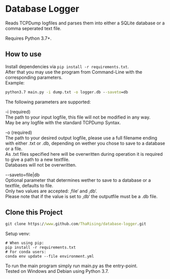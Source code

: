 # Database Logger

Reads TCPDump logfiles and parses them into either a SQLite
database or a comma seperated text file.  

Requires Python 3.7+.

## How to use

Install dependencies via `pip install -r requirements.txt`.  
After that you may use the program from Command-Line with
the corresponding parameters.  
Example:  
````cmd
python3.7 main.py -i dump.txt -o logger.db --saveto=db
````

The following parameters are supported:  

-i (required)  
The path to your input logfile, this file will not be modified 
in any way.  
May be any logfile with the standard TCPDump Syntax.  

-o (required)  
The path to your desired output logfile, 
please use a full filename ending with either .txt or .db, 
depending on wether you chose to save to a database or a file.  
As .txt files specified here will be overwritten during 
operation it is required to give a path to a new textfile.  
Databases will not be overwritten.  

--saveto=file|db  
Optional parameter that determines wether to save to a database
 or a textfile, defaults to file.  
Only two values are accepted: ‚file‘ and ‚db‘.  
Please note that if the value is set to ‚db‘ the outputfile 
must be a .db file.

## Clone this Project

````cmd
git clone https://www.github.com/ThaRising/database-logger.git
````

Setup venv:
````
# When using pip:
pip install -r requirements.txt
# For conda users:
conda env update --file environment.yml
````

To run the main program simply run main.py as the entry-point.  
Tested on Windows and Debian using Python 3.7.